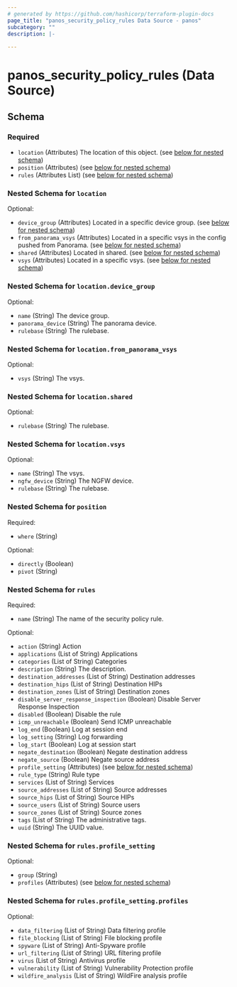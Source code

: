 ```yaml
---
# generated by https://github.com/hashicorp/terraform-plugin-docs
page_title: "panos_security_policy_rules Data Source - panos"
subcategory: ""
description: |-
  
---
```


# panos_security_policy_rules (Data Source)





<!-- schema generated by tfplugindocs -->
## Schema

### Required

- `location` (Attributes) The location of this object. (see [below for nested schema](#nestedatt--location))
- `position` (Attributes) (see [below for nested schema](#nestedatt--position))
- `rules` (Attributes List) (see [below for nested schema](#nestedatt--rules))

<a id="nestedatt--location"></a>
### Nested Schema for `location`

Optional:

- `device_group` (Attributes) Located in a specific device group. (see [below for nested schema](#nestedatt--location--device_group))
- `from_panorama_vsys` (Attributes) Located in a specific vsys in the config pushed from Panorama. (see [below for nested schema](#nestedatt--location--from_panorama_vsys))
- `shared` (Attributes) Located in shared. (see [below for nested schema](#nestedatt--location--shared))
- `vsys` (Attributes) Located in a specific vsys. (see [below for nested schema](#nestedatt--location--vsys))

<a id="nestedatt--location--device_group"></a>
### Nested Schema for `location.device_group`

Optional:

- `name` (String) The device group.
- `panorama_device` (String) The panorama device.
- `rulebase` (String) The rulebase.


<a id="nestedatt--location--from_panorama_vsys"></a>
### Nested Schema for `location.from_panorama_vsys`

Optional:

- `vsys` (String) The vsys.


<a id="nestedatt--location--shared"></a>
### Nested Schema for `location.shared`

Optional:

- `rulebase` (String) The rulebase.


<a id="nestedatt--location--vsys"></a>
### Nested Schema for `location.vsys`

Optional:

- `name` (String) The vsys.
- `ngfw_device` (String) The NGFW device.
- `rulebase` (String) The rulebase.



<a id="nestedatt--position"></a>
### Nested Schema for `position`

Required:

- `where` (String)

Optional:

- `directly` (Boolean)
- `pivot` (String)


<a id="nestedatt--rules"></a>
### Nested Schema for `rules`

Required:

- `name` (String) The name of the security policy rule.

Optional:

- `action` (String) Action
- `applications` (List of String) Applications
- `categories` (List of String) Categories
- `description` (String) The description.
- `destination_addresses` (List of String) Destination addresses
- `destination_hips` (List of String) Destination HIPs
- `destination_zones` (List of String) Destination zones
- `disable_server_response_inspection` (Boolean) Disable Server Response Inspection
- `disabled` (Boolean) Disable the rule
- `icmp_unreachable` (Boolean) Send ICMP unreachable
- `log_end` (Boolean) Log at session end
- `log_setting` (String) Log forwarding
- `log_start` (Boolean) Log at session start
- `negate_destination` (Boolean) Negate destination address
- `negate_source` (Boolean) Negate source address
- `profile_setting` (Attributes) (see [below for nested schema](#nestedatt--rules--profile_setting))
- `rule_type` (String) Rule type
- `services` (List of String) Services
- `source_addresses` (List of String) Source addresses
- `source_hips` (List of String) Source HIPs
- `source_users` (List of String) Source users
- `source_zones` (List of String) Source zones
- `tags` (List of String) The administrative tags.
- `uuid` (String) The UUID value.

<a id="nestedatt--rules--profile_setting"></a>
### Nested Schema for `rules.profile_setting`

Optional:

- `group` (String)
- `profiles` (Attributes) (see [below for nested schema](#nestedatt--rules--profile_setting--profiles))

<a id="nestedatt--rules--profile_setting--profiles"></a>
### Nested Schema for `rules.profile_setting.profiles`

Optional:

- `data_filtering` (List of String) Data filtering profile
- `file_blocking` (List of String) File blocking profile
- `spyware` (List of String) Anti-Spyware profile
- `url_filtering` (List of String) URL filtering profile
- `virus` (List of String) Antivirus profile
- `vulnerability` (List of String) Vulnerability Protection profile
- `wildfire_analysis` (List of String) WildFire analysis profile
